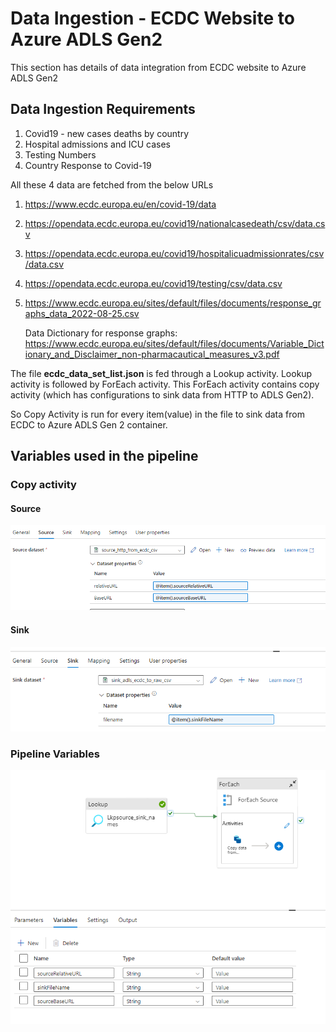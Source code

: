 # Data Ingestion - ECDC Website to Azure ADLS Gen2

This section has details of data integration from ECDC website to Azure ADLS Gen2

## Data Ingestion Requirements

1) Covid19 - new cases deaths by country
2) Hospital admissions and ICU cases
3) Testing Numbers
4) Country Response to Covid-19

All these 4 data are fetched from the below URLs 

1) https://www.ecdc.europa.eu/en/covid-19/data

2) https://opendata.ecdc.europa.eu/covid19/nationalcasedeath/csv/data.csv

3) https://opendata.ecdc.europa.eu/covid19/hospitalicuadmissionrates/csv/data.csv

4) https://opendata.ecdc.europa.eu/covid19/testing/csv/data.csv

5) https://www.ecdc.europa.eu/sites/default/files/documents/response_graphs_data_2022-08-25.csv
   
   Data Dictionary for response graphs: 
   https://www.ecdc.europa.eu/sites/default/files/documents/Variable_Dictionary_and_Disclaimer_non-pharmacautical_measures_v3.pdf

The file **ecdc_data_set_list.json** is fed through a Lookup activity. 
Lookup activity is followed by ForEach activity. This ForEach activity contains copy activity (which has configurations to sink data from HTTP to ADLS Gen2).

So Copy Activity is run for every item(value) in the file to sink data from ECDC to Azure ADLS Gen 2 container.

## Variables used in the pipeline

### Copy activity

#### Source
![alt text](image.png)

#### Sink

![alt text](image-1.png)

### Pipeline Variables

![alt text](image-2.png)